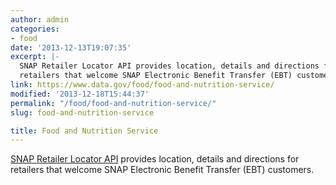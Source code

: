 ```yaml
---
author: admin
categories:
- food
date: '2013-12-13T19:07:35'
excerpt: |-
  SNAP Retailer Locator API provides location, details and directions for
  retailers that welcome SNAP Electronic Benefit Transfer (EBT) customers.
link: https://www.data.gov/food/food-and-nutrition-service/
modified: '2013-12-18T15:44:37'
permalink: "/food/food-and-nutrition-service/"
slug: food-and-nutrition-service

title: Food and Nutrition Service
---
```


[SNAP Retailer Locator API](http://snap-load-balancer-244858692.us-east-1.elb.amazonaws.com/ArcGIS/rest/services/retailer/MapServer) provides location, details and directions for retailers that welcome SNAP Electronic Benefit Transfer (EBT) customers.

